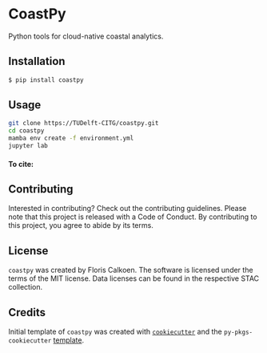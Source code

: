 # CoastPy

Python tools for cloud-native coastal analytics.

## Installation

```bash
$ pip install coastpy
```

## Usage

```bash
git clone https://TUDelft-CITG/coastpy.git
cd coastpy
mamba env create -f environment.yml
jupyter lab
```

#### To cite:

## Contributing

Interested in contributing? Check out the contributing guidelines. Please note that this project is released with a Code of Conduct. By contributing to this project, you agree to abide by its terms.

## License

`coastpy` was created by Floris Calkoen. The software is licensed under the terms of the
MIT license. Data licenses can be found in the respective STAC collection.

## Credits

Initial template of `coastpy` was created with [`cookiecutter`](https://cookiecutter.readthedocs.io/en/latest/) and the `py-pkgs-cookiecutter` [template](https://github.com/py-pkgs/py-pkgs-cookiecutter). 
